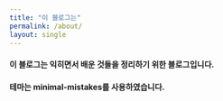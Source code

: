 ```yaml
---
title: "이 블로그는"
permalink: /about/
layout: single
---
```


#### 이 블로그는 익히면서 배운 것들을 정리하기 위한 블로그입니다.
#### 테마는 minimal-mistakes를 사용하였습니다.